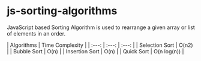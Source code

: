 # js-sorting-algorithms
JavaScript based Sorting Algorithm is used to rearrange a given array or list of elements in an order.


| Algorithms | Time Complexity    |
| :---:   | :---: | :---: |
| Selection Sort | O(n2)   |
| Bubble Sort | O(n)   |
| Insertion Sort | O(n)  |
| Quick Sort | O(n log(n))  |
